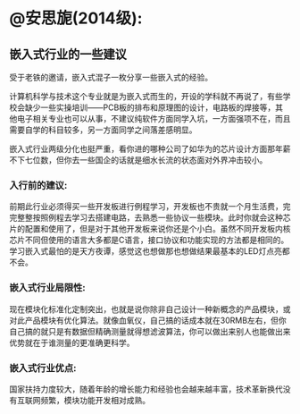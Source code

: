 # @安思旎(2014级):

## 嵌入式行业的一些建议
受于老铁的邀请，嵌入式混子一枚分享一些嵌入式的经验。

计算机科学与技术这个专业就是为嵌入式而生的，开设的学科就不再说了，有些学校会缺少一些实操培训——PCB板的排布和原理图的设计，电路板的焊接等，其他电子相关专业也可以从事，不建议纯软件方面同学入坑，一方面强项不在，而且需要自学的科目较多，另一方面同学之间落差感明显。

嵌入式行业两级分化也挺严重，看你进的哪种公司了如华为的芯片设计方面那年薪不下七位数，但你去一些国企的话就是细水长流的状态面对外界冲击较小。

### 入行前的建议:

前期此行业必须得买一些开发板进行例程学习，开发板也不贵就一个月生活费，完完整整按照例程去学习去搭建电路，去熟悉一些协议一些模块。此时你就会这种芯片的配置和使用了，但是对于其他开发板来说你还是个小白。虽然不同开发板内核芯片不同但使用的语言大多都是C语言，接口协议和功能实现的方法都是相同的。学习嵌入式最怕的是天方夜谭，感觉这也想做那也想做结果最基本的LED灯点亮都不会。

### 嵌入式行业局限性:

现在模块化标准化定制突出，也就是说你除非自己设计一种新概念的产品模块，或对此产品模块有优化算法。就像血氧仪，自己搞的话成本就在30RMB左右，但你自己搞的就只是有数据但精确测量就得想滤波算法，你可以做出来别人也能做出来优势就在于谁测量的更准确更科学。

### 嵌入式行业优点:

国家扶持力度较大，随着年龄的增长能力和经验也会越来越丰富，技术革新换代没有互联网频繁，模块功能开发相对成熟。